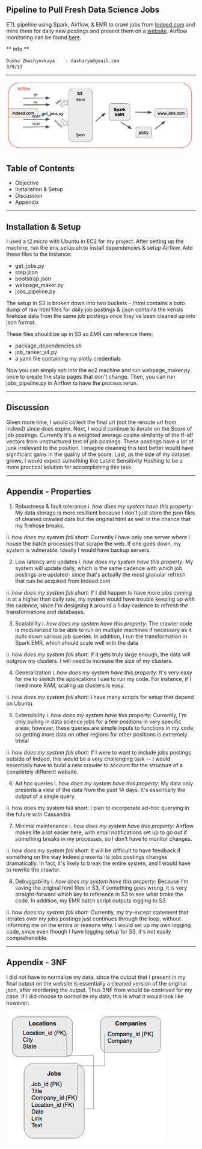 Pipeline to Pull Fresh Data Science Jobs
----
ETL pipeline using Spark, Airflow, & EMR to crawl jobs from [Indeed.com](https://www.indeed.com/) and mine them for daily new postings and present them on a [website](http://www.jobs.com.s3-website-us-east-1.amazonaws.com/). Airflow monitoring can be found [here](http://ec2-54-82-204-189.compute-1.amazonaws.com:8080/admin/).

** info **  

    Dasha Zmachynskaya    : dasharya@gmail.com
    3/9/17

----

![alt text](data/DAG.png "DAG")

Table of Contents
----
- Objective
- Installation & Setup
- Discussion
- Appendix

----
Installation & Setup
----

I used a t2.micro with Ubuntu in EC2 for my project. After setting up the machine, run the env_setup.sh to install dependencies & setup Airflow. Add these files to the instance:

- get_jobs.py
- step.json
- bootstrap.json
- webpage_maker.py
- jobs_pipeline.py

The setup in S3 is broken down into two buckets - /html contains a boto dump of raw html files for daily job postings & /json contains the kensis firehose data from the same job postings once they've been cleaned up into json format.

These files should be up in S3 so EMR can reference them:
- package_dependencies.sh
- job_ranker_v4.py
- a yaml file containing my plotly credentials

Now you can simply ssh into the ec2 machine and run webpage_maker.py once to create the state pages that don't change. Then, you can run jobs_pipeline.py in Airflow to have the process rerun.

----
Discussion
----

Given more time, I would collect the final url (not the reroute url from indeed) since does expire. Next, I would continue to iterate on the Score of job postings. Currently it's a weighted average cosine similarity of the tf-idf vectors from unstructured text of job postings. These postings have a lot of junk irrelevant to the position. I imagine cleaning this text better would have significant gains in the quality of the score. Last, as the size of my dataset grows, I would expect something like Latent Sensitivity Hashing to be a more practical solution for accomplishing this task.

---
Appendix - Properties
---

1. Robustness & fault tolerance
  i. *how does my system have this property:*
  My data storage is more resillient because I don't just store the json files of cleaned crawled data but the original html as well in the chance that my firehose breaks.

  ii. *how does my system fall short:*
  Currently I have only one server where I house the batch processes that scrape the web. If one goes down, my system is vulnerable. Ideally I would have backup servers.

2. Low latency and updates
  i. *how does my system have this property:*
  My system will update daily, which is the same cadence with which job postings are updated- since that's actually the most granular refresh that can be acquired from Indeed.com

  ii. *how does my system fall short:*
  If I did happen to have more jobs coming in at a higher than daily rate, my system would have trouble keeping up with the cadence, since I'm designing it around a 1 day cadence to refresh the transformations and databases.

3. Scalability
  i. *how does my system have this property:*
  The crawler code is modularized to be able to run on multiple machines if necessary as it pulls down various job queries. In addition, I run the transformation in Spark EMR, which should scale well with the data

  ii. *how does my system fall short:*
  If it gets truly large enough, the data will outgrow my clusters. I will need to increase the size of my clusters.

4. Generalization
  i. *how does my system have this property:*
  It's very easy for me to switch the applications I use to run my code. For instance, if I need more RAM, scaling up clusters is easy.

  ii. *how does my system fall short:*
  I have many scripts for setup that depend on Ubuntu.

5. Extensibility
  i. *how does my system have this property:*
  Currently, I'm only pulling in data science jobs for a few positions in very specific areas; however, these queries are simple inputs to functions in my code, so getting more data on other regions for other positions is extremely trivial

  ii. *how does my system fall short:*
  If I were to want to include jobs postings outside of Indeed, this would be a very challenging task -- I would essentially have to build a new crawler to account for the structure of a completely different website.

6. Ad hoc queries
  i. *how does my system have this property:*
  My data only presents a view of the data from the past 14 days. It's essentially the output of a single query.

  ii. how does my system fall short:
  I plan to incorporate ad-hoc querying in the future with Cassandra

7. Minimal maintenance
  i. *how does my system have this property:*
  Airflow makes life a lot easier here, with email notifications set up to go out if something breaks in my processes, so I don't have to monitor changes.

  ii. *how does my system fall short:*
  It will be difficult to have feedback if something on the way Indeed presents its jobs postings changes dramatically. In fact, it's likely to break the entire system, and I would have to rewrite the crawler.

8. Debuggability
  i. *how does my system have this property:*
  Because I'm saving the original html files in S3, if something goes wrong, it is very straight-forward which key to reference in S3 to see what broke the code. In addition, my EMR batch script outputs logging to S3.

  ii. *how does my system fall short:*
  Currently, my try-except statement that iterates over my jobs postings just continues through the loop, without informing me on the errors or reasons why. I would set up my own logging code, since even though I have logging setup for S3, it's not easily comprehensible.

  ---
  Appendix - 3NF
  ---
I did not have to normalize my data, since the output that I present in my final output on the website is essentially a cleaned version of the original json, after reordering the output. Thus 3NF from would be contrived for my case. If I did choose to normalize my data, this is what it would look like however:

![alt text](data/3NF.png "3NF")
